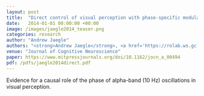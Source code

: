 ```yaml
---
layout: post
title:  "Direct control of visual perception with phase-specific modulation of posterior parietal cortex"
date:   2014-01-01 00:00:00 +00:00
image: /images/jaegle2014_teaser.png
categories: research
author: "Andrew Jaegle"
authors: "<strong>Andrew Jaegle</strong>, <a href='https://rolab.ws.gc.cuny.edu/tro/'>Tony Ro</a>"
venue: "Journal of Cognitive Neuroscience"
paper: https://www.mitpressjournals.org/doi/10.1162/jocn_a_00494
pdf: /pdfs/jaegle2014direct.pdf
---
```

Evidence for a causal role of the phase of alpha-band (10 Hz) oscillations in visual perception.
